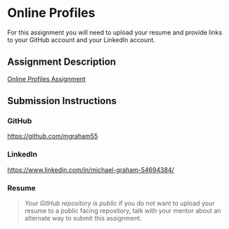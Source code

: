 # Online Profiles
For this assignment you will need to upload your resume and provide links to your GitHub account and your LinkedIn account.

## Assignment Description
[Online Profiles Assignment](https://education.launchcode.org/liftoff/modules/assignments/online-profiles)

## Submission Instructions
 
### GitHub
https://github.com/mgraham55
 
### LinkedIn
https://www.linkedin.com/in/michael-graham-54694384/

### Resume


> *Your GitHub repository is public* if you do not want to upload your resume to a public facing repository, talk with your mentor about an alternate way to submit this assignment.
